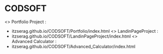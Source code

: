 # CODSOFT

<> Portfolio Project :
- itzserag.github.io/CODSOFT/Portfolio/index.html
<> LandinPageProject :
- itzserag.github.io/CODSOFT/LandinPageProject/index.html
<> Advanced Calculator :
- itzserag.github.io/CODSOFT/Advanced_Calculator/index.html
